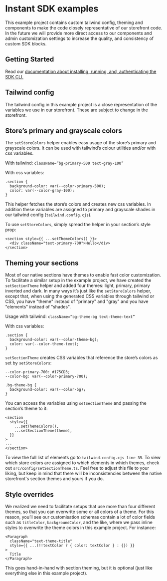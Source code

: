 # Instant SDK examples

This example project contains custom tailwind config, theming and components to make the code closely representative of our storefront code. In the future we will provide more direct access to our components and admin customization settings to increase the quality, and consistency of custom SDK blocks.

## Getting Started

Read our [documentation about installing, running, and, authenticating the SDK CLI.](https://docs.instantcommerce.io/developer-documentation/getting-started/start#installing-dependencies)

## Tailwind config

The tailwind config in this example project is a close representation of the variables we use in our storefront. These are subject to change in the storefront.

## Store’s primary and grayscale colors

The `setStoreColors` helper enables easy usage of the store’s primary and grayscale colors. It can be used with tailwind’s colour utilities and/or with css variables.

With tailwind: `className=”bg-primary-500 text-gray-100”`

With css variables:

    .section {
      background-color: var(--color-primary-500);
      color: var(--color-gray-100);
    }

This helper fetches the store’s colors and creates new css variables. In addition these variables are assigned to primary and grayscale shades in our tailwind config (`tailwind.config.cjs`).

To use `setStoreColors`, simply spread the helper in your section’s style prop:

    <section style={{ ...setThemeColors() }}>
      <div className="text-primary-700">Hello</div>
    </section>

## Theming your sections

Most of our native sections have themes to enable fast color customization. To facilitate a similar setup in the example project, we have created the `setSectionTheme` helper and added four themes: light, primary, primary inverted and dark. In many ways it’s just like the `setStoreColors` helper, except that, when using the generated CSS variables through tailwind or CSS, you have "theme" instead of "primary" and "gray" and you have "elements" instead of "shades".

Usage with tailwind: `className=”bg-theme-bg text-theme-text”`

With css variables:

    .section {
      background-color: var(--color-theme-bg);
      color: var(--color-theme-text);
    }

`setSectionTheme` creates CSS variables that reference the store’s colors as set by `setStoreColors`:

    --color-primary-700: #175CD3;
    --color-bg: var(--color-primary-700);

    .bg-theme-bg {
      background-color: var(--color-bg);
    }

You can access the variables using `setSectionTheme` and passing the section’s theme to it:

    <section
      style={{
        ...setThemeColors(),
        ...setSectionTheme(theme),
      }}
    >
    ...
    </section>

To view the full list of elements go to `tailwind.config.cjs line 35`. To view which store colors are assigned to which elements in which themes, check out `src/config/setSectionTheme.ts`. Feel free to adjust this file to your liking, but keep in mind that there will be inconsistencies between the native storefront's section themes and yours if you do.

## Style overrides

We realized we need to facilitate setups that use more than four different themes, so that you can overwrite some or all colors of a theme. For this reason, you’ll see our customisation schemas contain a lot of color fields such as `titleColor`, `backgroundColor`, and the like, where we pass inline styles to overwrite the theme colors in this example project. For instance:

    <Paragraph
      className="text-theme-title"
      style={{ ...(!!textColor ? { color: textColor } : {}) }}
    >
      Title
    </Paragraph>

This goes hand-in-hand with section theming, but it is optional (just like everything else in this example project).
